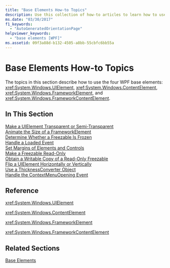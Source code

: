 ```yaml
---
title: "Base Elements How-to Topics"
description: Use this collection of how-to articles to learn how to use the four base elements of Windows Presentation Foundation (WPF). 
ms.date: "03/30/2017"
f1_keywords: 
  - "AutoGeneratedOrientationPage"
helpviewer_keywords: 
  - "base elements [WPF]"
ms.assetid: 09f3a88d-b132-4505-a8bb-55cbfc6bb55a
---
```

# Base Elements How-to Topics
The topics in this section describe how to use the four WPF base elements: <xref:System.Windows.UIElement>, <xref:System.Windows.ContentElement>, <xref:System.Windows.FrameworkElement>, and <xref:System.Windows.FrameworkContentElement>.  
  
## In This Section  
 [Make a UIElement Transparent or Semi-Transparent](how-to-make-a-uielement-transparent-or-semi-transparent.md)  
 [Animate the Size of a FrameworkElement](how-to-animate-the-size-of-a-frameworkelement.md)  
 [Determine Whether a Freezable Is Frozen](how-to-determine-whether-a-freezable-is-frozen.md)  
 [Handle a Loaded Event](how-to-handle-a-loaded-event.md)  
 [Set Margins of Elements and Controls](how-to-set-margins-of-elements-and-controls.md)  
 [Make a Freezable Read-Only](how-to-make-a-freezable-read-only.md)  
 [Obtain a Writable Copy of a Read-Only Freezable](how-to-obtain-a-writable-copy-of-a-read-only-freezable.md)  
 [Flip a UIElement Horizontally or Vertically](how-to-flip-a-uielement-horizontally-or-vertically.md)  
 [Use a ThicknessConverter Object](how-to-use-a-thicknessconverter-object.md)  
 [Handle the ContextMenuOpening Event](how-to-handle-the-contextmenuopening-event.md)  
  
## Reference  
 <xref:System.Windows.UIElement>  
  
 <xref:System.Windows.ContentElement>  
  
 <xref:System.Windows.FrameworkElement>  
  
 <xref:System.Windows.FrameworkContentElement>  
  
## Related Sections  
 [Base Elements](base-elements.md)
